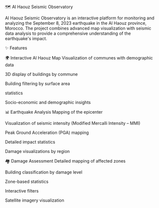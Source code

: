 🗺️ Al Haouz Seismic Observatory

Al Haouz Seismic Observatory is an interactive platform for monitoring and analyzing the September 8, 2023 earthquake in the Al Haouz province, Morocco. The project combines advanced map visualization with seismic data analysis to provide a comprehensive understanding of the earthquake's impact.

✨ Features

🌍 Interactive Al Haouz Map
Visualization of communes with demographic data

3D display of buildings by commune

Building filtering by surface area

statistics

Socio-economic and demographic insights

📊 Earthquake Analysis
Mapping of the epicenter

Visualization of seismic intensity (Modified Mercalli Intensity – MMI)

Peak Ground Acceleration (PGA) mapping

Detailed impact statistics

Damage visualizations by region

🏘️ Damage Assessment
Detailed mapping of affected zones

Building classification by damage level

Zone-based statistics

Interactive filters

Satellite imagery visualization
